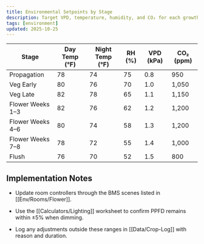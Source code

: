 ```yaml
---
title: Environmental Setpoints by Stage
description: Target VPD, temperature, humidity, and CO₂ for each growth phase.
tags: [environment]
updated: 2025-10-25
---
```


| Stage | Day Temp (°F) | Night Temp (°F) | RH (%) | VPD (kPa) | CO₂ (ppm) |
|-------|---------------|-----------------|--------|-----------|-----------|
| Propagation | 78 | 74 | 75 | 0.8 | 950 |
| Veg Early | 80 | 76 | 70 | 1.0 | 1,050 |
| Veg Late | 82 | 78 | 65 | 1.1 | 1,150 |
| Flower Weeks 1–3 | 82 | 76 | 62 | 1.2 | 1,200 |
| Flower Weeks 4–6 | 80 | 74 | 58 | 1.3 | 1,200 |
| Flower Weeks 7–8 | 78 | 72 | 55 | 1.4 | 1,000 |
| Flush | 76 | 70 | 52 | 1.5 | 800 |

## Implementation Notes

- Update room controllers through the BMS scenes listed in [[Env/Rooms/Flower]].

- Use the [[Calculators/Lighting]] worksheet to confirm PPFD remains within ±5% when dimming.

- Log any adjustments outside these ranges in [[Data/Crop-Log]] with reason and duration.

